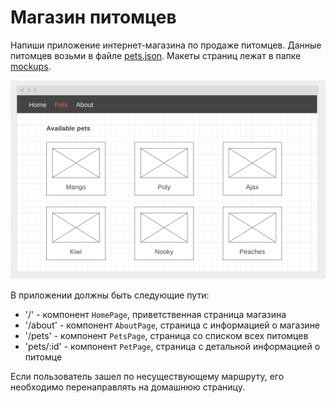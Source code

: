 # Магазин питомцев

Напиши приложение интернет-магазина по продаже питомцев. Данные питомцев возьми
в файле [pets.json](./pets.json). Макеты страниц лежат в папке
[mockups](./mockups).

![preview](./mockup/pets.png)

В приложении должны быть следующие пути:

- '/' - компонент `HomePage`, приветственная страница магазина
- '/about' - компонент `AboutPage`, страница с информацией о магазине
- '/pets' - компонент `PetsPage`, страница со списком всех питомцев
- 'pets/:id' - компонент `PetPage`, страница с детальной информацией о питомце

Если пользователь зашел по несуществующему маршруту, его необходимо
перенаправлять на домашнюю страницу.
